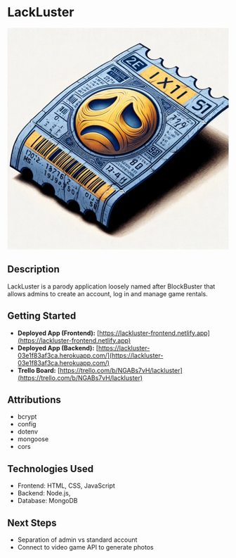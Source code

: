 # LackLuster

![Project Logo](images/lackluster.jpeg)

## Description
LackLuster is a parody application loosely named after BlockBuster that allows admins to create an account, log in and manage game rentals.

## Getting Started
- **Deployed App (Frontend):** [https://lackluster-frontend.netlify.app](https://lackluster-frontend.netlify.app)
- **Deployed App (Backend):** [https://lackluster-03e1f83af3ca.herokuapp.com/](https://lackluster-03e1f83af3ca.herokuapp.com/)
- **Trello Board:** [https://trello.com/b/NGABs7vH/lackluster](https://trello.com/b/NGABs7vH/lackluster)

## Attributions
- bcrypt
- config
- dotenv
- mongoose
- cors

## Technologies Used
- Frontend: HTML, CSS, JavaScript
- Backend: Node.js, 
- Database: MongoDB


## Next Steps
- Separation of admin vs standard account
- Connect to video game API to generate photos
